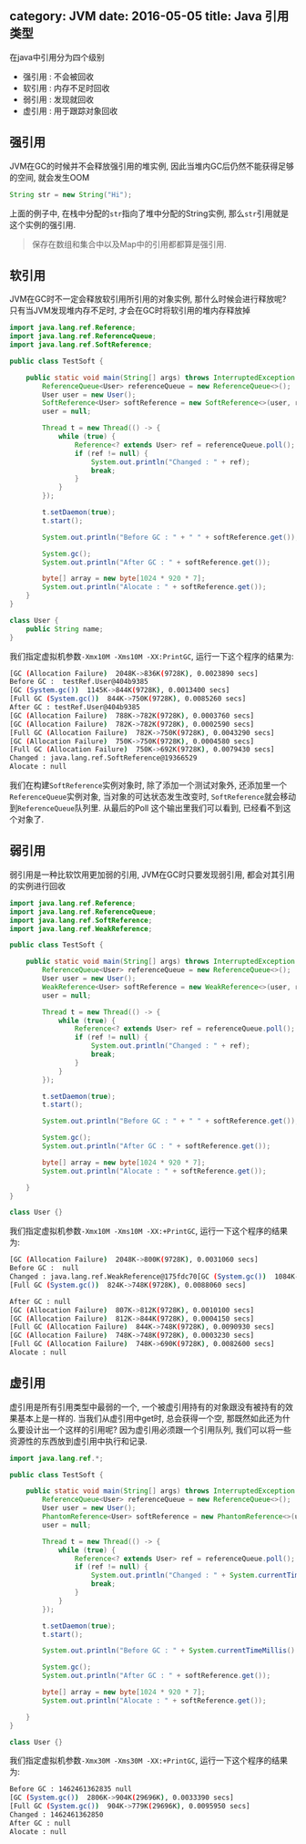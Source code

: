 category: JVM
date: 2016-05-05
title: Java 引用类型
---
在java中引用分为四个级别
* 强引用 : 不会被回收
* 软引用 : 内存不足时回收
* 弱引用 : 发现就回收
* 虚引用 : 用于跟踪对象回收


## 强引用
JVM在GC的时候并不会释放强引用的堆实例, 因此当堆内GC后仍然不能获得足够的空间, 就会发生OOM
```java
String str = new String("Hi");
```
上面的例子中, 在栈中分配的`str`指向了堆中分配的String实例, 那么`str`引用就是这个实例的强引用.
> 保存在数组和集合中以及Map中的引用都都算是强引用.

## 软引用
JVM在GC时不一定会释放软引用所引用的对象实例, 那什么时候会进行释放呢? 只有当JVM发现堆内存不足时, 才会在GC时将软引用的堆内存释放掉
```java
import java.lang.ref.Reference;
import java.lang.ref.ReferenceQueue;
import java.lang.ref.SoftReference;

public class TestSoft {

    public static void main(String[] args) throws InterruptedException {
        ReferenceQueue<User> referenceQueue = new ReferenceQueue<>();
        User user = new User();
        SoftReference<User> softReference = new SoftReference<>(user, referenceQueue);
        user = null;

        Thread t = new Thread(() -> {
            while (true) {
                Reference<? extends User> ref = referenceQueue.poll();
                if (ref != null) {
                    System.out.println("Changed : " + ref);
                    break;
                }
            }
        });

        t.setDaemon(true);
        t.start();

        System.out.println("Before GC : " + " " + softReference.get());

        System.gc();
        System.out.println("After GC : " + softReference.get());

        byte[] array = new byte[1024 * 920 * 7];
        System.out.println("Alocate : " + softReference.get());
    }
}

class User {
    public String name;
}
```
我们指定虚拟机参数`-Xmx10M -Xms10M -XX:PrintGC`, 运行一下这个程序的结果为:
```bash
[GC (Allocation Failure)  2048K->836K(9728K), 0.0023890 secs]
Before GC :  testRef.User@404b9385
[GC (System.gc())  1145K->844K(9728K), 0.0013400 secs]
[Full GC (System.gc())  844K->750K(9728K), 0.0085260 secs]
After GC : testRef.User@404b9385
[GC (Allocation Failure)  788K->782K(9728K), 0.0003760 secs]
[GC (Allocation Failure)  782K->782K(9728K), 0.0002590 secs]
[Full GC (Allocation Failure)  782K->750K(9728K), 0.0043290 secs]
[GC (Allocation Failure)  750K->750K(9728K), 0.0004580 secs]
[Full GC (Allocation Failure)  750K->692K(9728K), 0.0079430 secs]
Changed : java.lang.ref.SoftReference@19366529
Alocate : null
```
我们在构建`SoftReference`实例对象时, 除了添加一个测试对象外, 还添加里一个`ReferenceQueue`实例对象, 当对象的可达状态发生改变时, `SoftReference`就会移动到`ReferenceQueue`队列里. 从最后的Poll  这个输出里我们可以看到, 已经看不到这个对象了.

## 弱引用
弱引用是一种比软饮用更加弱的引用, JVM在GC时只要发现弱引用, 都会对其引用的实例进行回收
```java
import java.lang.ref.Reference;
import java.lang.ref.ReferenceQueue;
import java.lang.ref.SoftReference;
import java.lang.ref.WeakReference;

public class TestSoft {

    public static void main(String[] args) throws InterruptedException {
        ReferenceQueue<User> referenceQueue = new ReferenceQueue<>();
        User user = new User();
        WeakReference<User> softReference = new WeakReference<>(user, referenceQueue);
        user = null;

        Thread t = new Thread(() -> {
            while (true) {
                Reference<? extends User> ref = referenceQueue.poll();
                if (ref != null) {
                    System.out.println("Changed : " + ref);
                    break;
                }
            }
        });

        t.setDaemon(true);
        t.start();

        System.out.println("Before GC : " + " " + softReference.get());

        System.gc();
        System.out.println("After GC : " + softReference.get());

        byte[] array = new byte[1024 * 920 * 7];
        System.out.println("Alocate : " + softReference.get());

    }
}

class User {}
```
我们指定虚拟机参数`-Xmx10M -Xms10M -XX:+PrintGC`, 运行一下这个程序的结果为:
```bash
[GC (Allocation Failure)  2048K->800K(9728K), 0.0031060 secs]
Before GC :  null
Changed : java.lang.ref.WeakReference@175fdc70[GC (System.gc())  1084K->824K(9728K), 0.0011480 secs]
[Full GC (System.gc())  824K->748K(9728K), 0.0088060 secs]

After GC : null
[GC (Allocation Failure)  807K->812K(9728K), 0.0010100 secs]
[GC (Allocation Failure)  812K->844K(9728K), 0.0004150 secs]
[Full GC (Allocation Failure)  844K->748K(9728K), 0.0090930 secs]
[GC (Allocation Failure)  748K->748K(9728K), 0.0003230 secs]
[Full GC (Allocation Failure)  748K->690K(9728K), 0.0082600 secs]
Alocate : null
```

## 虚引用

虚引用是所有引用类型中最弱的一个, 一个被虚引用持有的对象跟没有被持有的效果基本上是一样的. 当我们从虚引用中get时, 总会获得一个空, 那既然如此还为什么要设计出一个这样的引用呢? 因为虚引用必须跟一个引用队列, 我们可以将一些资源性的东西放到虚引用中执行和记录.
```java
import java.lang.ref.*;

public class TestSoft {

    public static void main(String[] args) throws InterruptedException {
        ReferenceQueue<User> referenceQueue = new ReferenceQueue<>();
        User user = new User();
        PhantomReference<User> softReference = new PhantomReference<>(user, referenceQueue);
        user = null;

        Thread t = new Thread(() -> {
            while (true) {
                Reference<? extends User> ref = referenceQueue.poll();
                if (ref != null) {
                    System.out.println("Changed : " + System.currentTimeMillis());
                    break;
                }
            }
        });

        t.setDaemon(true);
        t.start();

        System.out.println("Before GC : " + System.currentTimeMillis() + " " + softReference.get());

        System.gc();
        System.out.println("After GC : " + softReference.get());

        byte[] array = new byte[1024 * 920 * 7];
        System.out.println("Alocate : " + softReference.get());

    }
}

class User {}
```
我们指定虚拟机参数`-Xmx30M -Xms30M -XX:+PrintGC`, 运行一下这个程序的结果为:
```bash
Before GC : 1462461362835 null
[GC (System.gc())  2806K->904K(29696K), 0.0033390 secs]
[Full GC (System.gc())  904K->779K(29696K), 0.0095950 secs]
Changed : 1462461362850
After GC : null
Alocate : null
```
